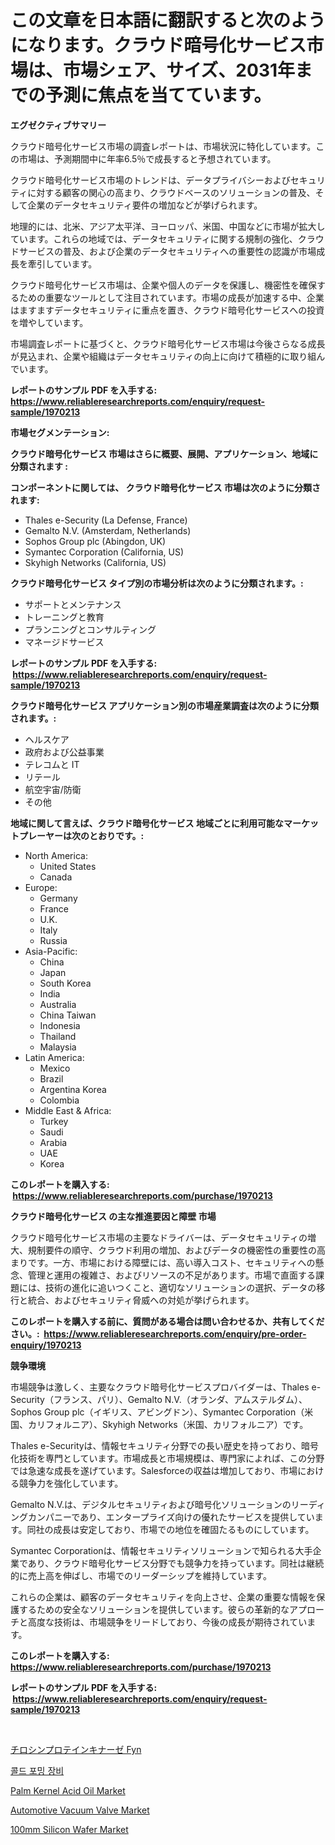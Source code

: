 <p><h1>この文章を日本語に翻訳すると次のようになります。クラウド暗号化サービス市場は、市場シェア、サイズ、2031年までの予測に焦点を当てています。</h1></p><p><strong>エグゼクティブサマリー</strong></p>
<p><p>クラウド暗号化サービス市場の調査レポートは、市場状況に特化しています。この市場は、予測期間中に年率6.5％で成長すると予想されています。</p><p>クラウド暗号化サービス市場のトレンドは、データプライバシーおよびセキュリティに対する顧客の関心の高まり、クラウドベースのソリューションの普及、そして企業のデータセキュリティ要件の増加などが挙げられます。</p><p>地理的には、北米、アジア太平洋、ヨーロッパ、米国、中国などに市場が拡大しています。これらの地域では、データセキュリティに関する規制の強化、クラウドサービスの普及、および企業のデータセキュリティへの重要性の認識が市場成長を牽引しています。</p><p>クラウド暗号化サービス市場は、企業や個人のデータを保護し、機密性を確保するための重要なツールとして注目されています。市場の成長が加速する中、企業はますますデータセキュリティに重点を置き、クラウド暗号化サービスへの投資を増やしています。</p><p>市場調査レポートに基づくと、クラウド暗号化サービス市場は今後さらなる成長が見込まれ、企業や組織はデータセキュリティの向上に向けて積極的に取り組んでいます。</p></p>
<p><strong>レポートのサンプル PDF を入手する: <a href="https://www.reliableresearchreports.com/enquiry/request-sample/1970213">https://www.reliableresearchreports.com/enquiry/request-sample/1970213</a></strong></p>
<p><strong>市場セグメンテーション:</strong></p>
<p><strong> クラウド暗号化サービス 市場はさらに概要、展開、アプリケーション、地域に分類されます :</strong></p>
<p><strong>コンポーネントに関しては、 クラウド暗号化サービス 市場は次のように分類されます: &nbsp;</strong></p>
<p><ul><li>Thales e-Security (La Defense, France)</li><li>Gemalto N.V. (Amsterdam, Netherlands)</li><li>Sophos Group plc (Abingdon, UK)</li><li>Symantec Corporation (California, US)</li><li>Skyhigh Networks (California, US)</li></ul></p>
<p><strong> クラウド暗号化サービス タイプ別の市場分析は次のように分類されます。:</strong></p>
<p><ul><li>サポートとメンテナンス</li><li>トレーニングと教育</li><li>プランニングとコンサルティング</li><li>マネージドサービス</li></ul></p>
<p><strong>レポートのサンプル PDF を入手する: &nbsp;<a href="https://www.reliableresearchreports.com/enquiry/request-sample/1970213">https://www.reliableresearchreports.com/enquiry/request-sample/1970213</a></strong></p>
<p><strong> クラウド暗号化サービス アプリケーション別の市場産業調査は次のように分類されます。:</strong></p>
<p><ul><li>ヘルスケア</li><li>政府および公益事業</li><li>テレコムと IT</li><li>リテール</li><li>航空宇宙/防衛</li><li>その他</li></ul></p>
<p><strong>地域に関して言えば、クラウド暗号化サービス 地域ごとに利用可能なマーケットプレーヤーは次のとおりです。:</strong></p>
<p><ul>
    <li>
        North America:
        <ul>
            <li>United States</li>
            <li>Canada</li>
        </ul>
    </li>
    <li>
        Europe:
        <ul>
            <li>Germany</li>
            <li>France</li>
            <li>U.K.</li>
            <li>Italy</li>
            <li>Russia</li>
        </ul>
    </li>
    <li>
        Asia-Pacific:
        <ul>
            <li>China</li>
            <li>Japan</li>
            <li>South Korea</li>
            <li>India</li>
            <li>Australia</li>
            <li>China Taiwan</li>
            <li>Indonesia</li>
            <li>Thailand</li>
            <li>Malaysia</li>
        </ul>
    </li>
    <li>
        Latin America:
        <ul>
            <li>Mexico</li>
            <li>Brazil</li>
            <li>Argentina Korea</li>
            <li>Colombia</li>
        </ul>
    </li>
    <li>
        Middle East & Africa:
        <ul>
            <li>Turkey</li>
            <li>Saudi</li>
            <li>Arabia</li>
            <li>UAE</li>
            <li>Korea</li>
        </ul>
    </li>
    </ul></p>
<p><strong>このレポートを購入する: &nbsp;<a href="https://www.reliableresearchreports.com/purchase/1970213">https://www.reliableresearchreports.com/purchase/1970213</a></strong></p>
<p><strong>クラウド暗号化サービス の主な推進要因と障壁 市場</strong></p>
<p><p>クラウド暗号化サービス市場の主要なドライバーは、データセキュリティの増大、規制要件の順守、クラウド利用の増加、およびデータの機密性の重要性の高まりです。一方、市場における障壁には、高い導入コスト、セキュリティへの懸念、管理と運用の複雑さ、およびリソースの不足があります。市場で直面する課題には、技術の進化に追いつくこと、適切なソリューションの選択、データの移行と統合、およびセキュリティ脅威への対処が挙げられます。</p></p>
<p><strong>このレポートを購入する前に、質問がある場合は問い合わせるか、共有してください。:&nbsp; <a href="https://www.reliableresearchreports.com/enquiry/pre-order-enquiry/1970213">https://www.reliableresearchreports.com/enquiry/pre-order-enquiry/1970213</a></strong></p>
<p><strong>競争環境</strong></p>
<p><p>市場競争は激しく、主要なクラウド暗号化サービスプロバイダーは、Thales e-Security（フランス、パリ）、Gemalto N.V.（オランダ、アムステルダム）、Sophos Group plc（イギリス、アビングドン）、Symantec Corporation（米国、カリフォルニア）、Skyhigh Networks（米国、カリフォルニア）です。</p><p>Thales e-Securityは、情報セキュリティ分野での長い歴史を持っており、暗号化技術を専門としています。市場成長と市場規模は、専門家によれば、この分野では急速な成長を遂げています。Salesforceの収益は増加しており、市場における競争力を強化しています。</p><p>Gemalto N.V.は、デジタルセキュリティおよび暗号化ソリューションのリーディングカンパニーであり、エンタープライズ向けの優れたサービスを提供しています。同社の成長は安定しており、市場での地位を確固たるものにしています。</p><p>Symantec Corporationは、情報セキュリティソリューションで知られる大手企業であり、クラウド暗号化サービス分野でも競争力を持っています。同社は継続的に売上高を伸ばし、市場でのリーダーシップを維持しています。</p><p>これらの企業は、顧客のデータセキュリティを向上させ、企業の重要な情報を保護するための安全なソリューションを提供しています。彼らの革新的なアプローチと高度な技術は、市場競争をリードしており、今後の成長が期待されています。</p></p>
<p><strong>このレポートを購入する: &nbsp; <a href="https://www.reliableresearchreports.com/purchase/1970213">https://www.reliableresearchreports.com/purchase/1970213</a></strong></p>
<p><strong>レポートのサンプル PDF を入手する: &nbsp;<a href="https://www.reliableresearchreports.com/enquiry/request-sample/1970213">https://www.reliableresearchreports.com/enquiry/request-sample/1970213</a></strong><strong></strong></p>
<p>&nbsp;</p>
<p><p><a href="https://github.com/schmahlson/Market-Research-Report-List-1/blob/main/846425111269.md">チロシンプロテインキナーゼ Fyn</a></p><p><a href="https://github.com/KellyLyncyh543964/Market-Research-Report-List-1/blob/main/801402410206.md">콜드 포밍 장비</a></p><p><a href="https://unruly-ladybug-44b.notion.site/Palm-Kernel-Acid-Oil-Market-Analysis-and-Market-Size-Global-Industry-Overview-Market-Segmentation--d6263770c927439c902ffcc68d3beb5a">Palm Kernel Acid Oil Market</a></p><p><a href="https://issuu.com/reportprime-2/docs/automotive-vacuum-valve-market-size-2030.pptx">Automotive Vacuum Valve Market</a></p><p><a href="https://github.com/luckyshygirl/Market-Research-Report-List-3/blob/main/100mm-silicon-wafer-market.md">100mm Silicon Wafer Market</a></p></p>